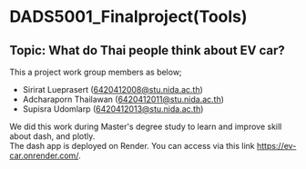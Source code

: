 # DADS5001_Finalproject(Tools)

## Topic: What do Thai people think about EV car?

This a project work group members as below;
- Sirirat Lueprasert (6420412008@stu.nida.ac.th)
- Adcharaporn Thailawan (6420412011@stu.nida.ac.th)
- Supisra Udomlarp (6420412013@stu.nida.ac.th)

We did this work during Master's degree study to learn and improve skill about dash, and plotly.  
The dash app is deployed on Render. You can access via this link https://ev-car.onrender.com/.
